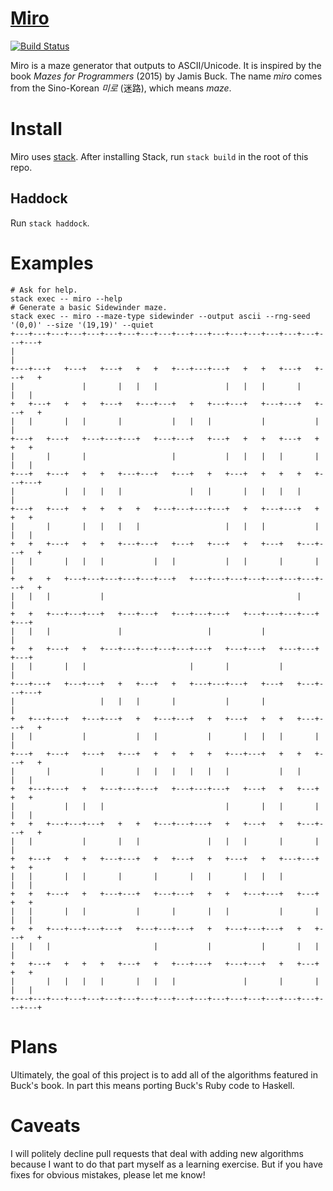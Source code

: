 # [Miro][]

[![Build Status](https://travis-ci.org/listx/miro.svg?branch=master)](https://travis-ci.org/listx/miro)

Miro is a maze generator that outputs to ASCII/Unicode. It is inspired by the
book *Mazes for Programmers* (2015) by Jamis Buck. The name *miro* comes from
the Sino-Korean *미로* (迷路), which means *maze*.

# Install

Miro uses [stack][]. After installing Stack, run `stack build` in the root of
this repo.

## Haddock

Run `stack haddock`.

# Examples

```
# Ask for help.
stack exec -- miro --help
# Generate a basic Sidewinder maze.
stack exec -- miro --maze-type sidewinder --output ascii --rng-seed '(0,0)' --size '(19,19)' --quiet
+---+---+---+---+---+---+---+---+---+---+---+---+---+---+---+---+---+---+---+
|                                                                           |
+---+---+   +---+   +---+   +   +   +---+---+---+   +   +   +---+   +---+   +
|               |       |   |   |               |   |   |       |       |   |
+   +---+   +   +   +---+   +---+---+   +   +---+---+   +---+---+   +---+   +
|   |       |   |       |           |   |   |           |           |       |
+---+   +---+   +---+---+---+   +---+---+   +---+   +   +   +---+   +   +   +
|       |       |                   |           |   |   |   |       |   |   |
+---+   +---+   +   +   +---+---+   +---+   +   +---+   +   +   +   +---+---+
|           |   |   |   |               |   |       |   |   |   |           |
+---+   +---+   +   +   +   +   +---+---+---+---+   +   +---+---+   +   +   +
|       |       |   |   |   |                   |   |   |           |   |   |
+   +   +---+   +   +   +---+---+   +---+   +---+   +   +---+   +---+---+   +
|   |       |   |   |           |   |           |   |       |       |       |
+   +   +   +---+---+---+---+---+---+   +---+---+---+---+---+---+---+---+   +
|   |   |           |                                           |           |
+   +   +---+---+---+   +---+---+   +---+---+---+   +---+---+---+---+   +---+
|   |   |               |                   |           |                   |
+   +   +---+   +   +---+---+---+---+---+---+   +---+---+   +---+---+   +---+
|   |       |   |                       |       |           |               |
+---+---+   +---+---+   +   +---+   +   +---+---+---+   +---+   +---+---+---+
|                   |   |   |       |           |       |                   |
+   +---+---+   +---+---+   +   +---+---+   +   +---+   +   +   +---+---+   +
|   |           |           |   |           |       |   |   |       |       |
+---+   +---+   +---+   +---+   +   +   +   +   +---+---+   +   +   +---+   +
|       |           |       |   |   |   |   |   |           |   |       |   |
+   +---+---+   +   +---+---+---+   +---+---+---+   +---+   +   +---+   +   +
|           |   |   |                           |       |   |       |   |   |
+   +   +---+---+---+   +   +   +---+---+---+   +   +---+   +   +---+---+   +
|   |           |       |   |               |   |   |       |       |       |
+   +---+   +   +   +---+---+   +   +---+   +   +---+   +   +---+---+   +   +
|   |       |   |       |       |       |   |       |   |   |           |   |
+   +   +---+   +   +---+---+   +---+---+   +   +   +---+---+   +---+   +   +
|   |       |   |           |       |       |   |           |       |   |   |
+   +   +---+---+---+---+   +---+---+---+   +   +---+---+---+   +   +---+   +
|   |   |                       |           |           |       |   |       |
+   +---+   +   +   +   +---+   +   +---+---+   +---+---+   +   +---+   +   +
|       |   |   |   |       |   |   |               |       |       |   |   |
+---+---+---+---+---+---+---+---+---+---+---+---+---+---+---+---+---+---+---+
```

# Plans

Ultimately, the goal of this project is to add all of the algorithms featured in
Buck's book. In part this means porting Buck's Ruby code to Haskell.

# Caveats

I will politely decline pull requests that deal with adding new algorithms
because I want to do that part myself as a learning exercise. But if you have
fixes for obvious mistakes, please let me know!

[miro]: https://github.com/listx/miro
[stack]: https://docs.haskellstack.org
